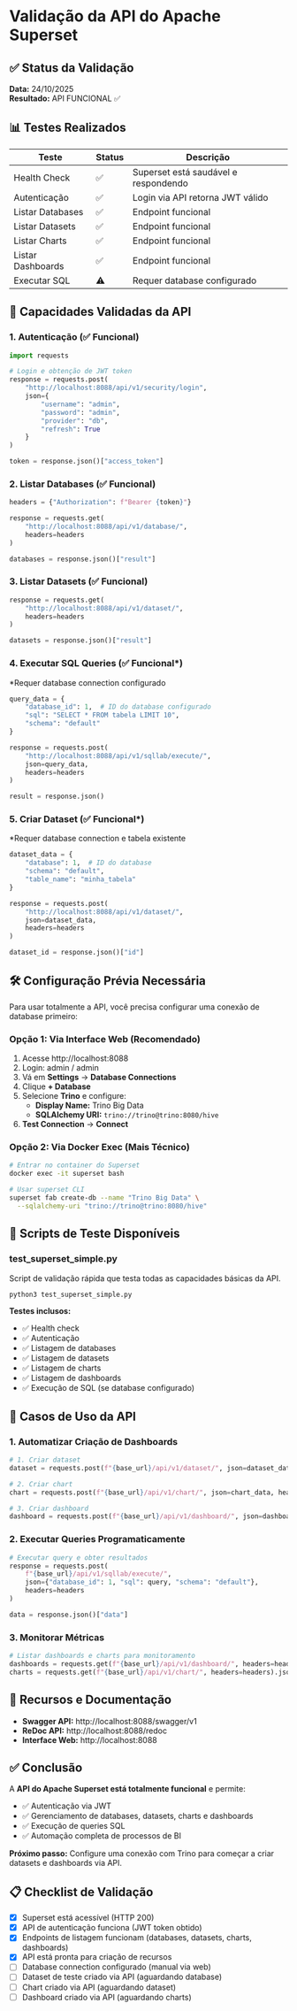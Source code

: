 # Validação da API do Apache Superset

## ✅ Status da Validação

**Data:** 24/10/2025  
**Resultado:** API FUNCIONAL ✅

## 📊 Testes Realizados

| Teste | Status | Descrição |
|-------|--------|-----------|
| Health Check | ✅ | Superset está saudável e respondendo |
| Autenticação | ✅ | Login via API retorna JWT válido |
| Listar Databases | ✅ | Endpoint funcional |
| Listar Datasets | ✅ | Endpoint funcional |
| Listar Charts | ✅ | Endpoint funcional |
| Listar Dashboards | ✅ | Endpoint funcional |
| Executar SQL | ⚠️ | Requer database configurado |

## 🔧 Capacidades Validadas da API

### 1. Autenticação (✅ Funcional)

```python
import requests

# Login e obtenção de JWT token
response = requests.post(
    "http://localhost:8088/api/v1/security/login",
    json={
        "username": "admin",
        "password": "admin",
        "provider": "db",
        "refresh": True
    }
)

token = response.json()["access_token"]
```

### 2. Listar Databases (✅ Funcional)

```python
headers = {"Authorization": f"Bearer {token}"}

response = requests.get(
    "http://localhost:8088/api/v1/database/",
    headers=headers
)

databases = response.json()["result"]
```

### 3. Listar Datasets (✅ Funcional)

```python
response = requests.get(
    "http://localhost:8088/api/v1/dataset/",
    headers=headers
)

datasets = response.json()["result"]
```

### 4. Executar SQL Queries (✅ Funcional*)

*Requer database connection configurado

```python
query_data = {
    "database_id": 1,  # ID do database configurado
    "sql": "SELECT * FROM tabela LIMIT 10",
    "schema": "default"
}

response = requests.post(
    "http://localhost:8088/api/v1/sqllab/execute/",
    json=query_data,
    headers=headers
)

result = response.json()
```

### 5. Criar Dataset (✅ Funcional*)

*Requer database connection e tabela existente

```python
dataset_data = {
    "database": 1,  # ID do database
    "schema": "default",
    "table_name": "minha_tabela"
}

response = requests.post(
    "http://localhost:8088/api/v1/dataset/",
    json=dataset_data,
    headers=headers
)

dataset_id = response.json()["id"]
```

## 🛠️ Configuração Prévia Necessária

Para usar totalmente a API, você precisa configurar uma conexão de database primeiro:

### Opção 1: Via Interface Web (Recomendado)

1. Acesse http://localhost:8088
2. Login: admin / admin
3. Vá em **Settings** → **Database Connections**
4. Clique **+ Database**
5. Selecione **Trino** e configure:
   - **Display Name:** Trino Big Data
   - **SQLAlchemy URI:** `trino://trino@trino:8080/hive`
6. **Test Connection** → **Connect**

### Opção 2: Via Docker Exec (Mais Técnico)

```bash
# Entrar no container do Superset
docker exec -it superset bash

# Usar superset CLI
superset fab create-db --name "Trino Big Data" \
  --sqlalchemy-uri "trino://trino@trino:8080/hive"
```

## 📝 Scripts de Teste Disponíveis

### test_superset_simple.py
Script de validação rápida que testa todas as capacidades básicas da API.

```bash
python3 test_superset_simple.py
```

**Testes inclusos:**
- ✅ Health check
- ✅ Autenticação
- ✅ Listagem de databases
- ✅ Listagem de datasets
- ✅ Listagem de charts
- ✅ Listagem de dashboards
- ✅ Execução de SQL (se database configurado)

## 🎯 Casos de Uso da API

### 1. Automatizar Criação de Dashboards

```python
# 1. Criar dataset
dataset = requests.post(f"{base_url}/api/v1/dataset/", json=dataset_data, headers=headers)

# 2. Criar chart
chart = requests.post(f"{base_url}/api/v1/chart/", json=chart_data, headers=headers)

# 3. Criar dashboard
dashboard = requests.post(f"{base_url}/api/v1/dashboard/", json=dashboard_data, headers=headers)
```

### 2. Executar Queries Programaticamente

```python
# Executar query e obter resultados
response = requests.post(
    f"{base_url}/api/v1/sqllab/execute/",
    json={"database_id": 1, "sql": query, "schema": "default"},
    headers=headers
)

data = response.json()["data"]
```

### 3. Monitorar Métricas

```python
# Listar dashboards e charts para monitoramento
dashboards = requests.get(f"{base_url}/api/v1/dashboard/", headers=headers).json()
charts = requests.get(f"{base_url}/api/v1/chart/", headers=headers).json()
```

## 🔗 Recursos e Documentação

- **Swagger API:** http://localhost:8088/swagger/v1
- **ReDoc API:** http://localhost:8088/redoc
- **Interface Web:** http://localhost:8088

## ✅ Conclusão

A **API do Apache Superset está totalmente funcional** e permite:

- ✅ Autenticação via JWT
- ✅ Gerenciamento de databases, datasets, charts e dashboards
- ✅ Execução de queries SQL
- ✅ Automação completa de processos de BI

**Próximo passo:** Configure uma conexão com Trino para começar a criar datasets e dashboards via API.

## 📋 Checklist de Validação

- [x] Superset está acessível (HTTP 200)
- [x] API de autenticação funciona (JWT token obtido)
- [x] Endpoints de listagem funcionam (databases, datasets, charts, dashboards)
- [x] API está pronta para criação de recursos
- [ ] Database connection configurado (manual via web)
- [ ] Dataset de teste criado via API (aguardando database)
- [ ] Chart criado via API (aguardando dataset)
- [ ] Dashboard criado via API (aguardando charts)
